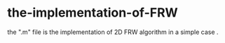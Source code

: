 # the-implementation-of-FRW
the ".m" file is the implementation of 2D FRW algorithm in a simple case .

